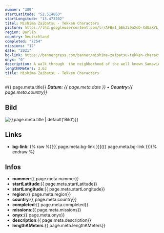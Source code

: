 ```yaml
---
nummer: "309"
startLatitude: "52.514863"
startLongitude: "13.473202"
titel: Mishima Zaibatsu - Tekken Characters
picture: https://lh3.googleusercontent.com/lr/AFBm1_bEkZi9aXoD-XdUaXYL_OM2s7rWjC291oodP1Hxff44vvgEg8WNmbmDHh358_GdBMVWpQcEsCcvkdFfjqAYbVY-RK0OGRtyzKwqXK_YZ_nnF5jM0ZuPaBKVyGwNRSTTJxo3W9JzT4Eml_qT3Q1N1RJ_wDmp2e-HkQHKKMxSZded5Ik0o4-ynvWgvtNRtK33gDXTxDDxM95IZywx8b8kmyi36xEGpXnhAgCdKWmuWctsj33WEXK33ITgx9k0QwG6o4H6kS6n8sA7duNueRMHHW-A18NokNGjAV4-q75-NnMc91Ab9u3LXkF7HsS8vuFOoynOxoYFGqZ5DeOJ-51lSdyZxBhyy_m4v4yqeVs4J424um0qmcK5ra6ROyJB9jn2dMdOwuZnGmJT8FyhtEsu14YLZl2hCjWA83RsDpD-bRmPH_S4p3EPUwAbJSIoQuH4IGnjObsRwgIbWumWLCeJJauEHONXJoL07jrm6qq68nKAKtBia--r1Q64f8TPV69AZpj0kd2z6T18YJD3Lldh9KIf7nVte5wiYLxzUe2N4-hNLPqMzYuP5-JYJeUwinYjvXjMZP5XmyQGNQGmxU497VnEjUPKlWVu6kx_liUlOgliRRwF1eW7u6B6SpB6P35GL2piu7fPdORpLIPNl4wza80bI8x5A-3lBDCzxvwCp63y1FzEXGT3gKqpvkuhzGRUrp4gxIEi2W8cz33BWGhSkM-wp730OPHRw4YNV-PZuaHwh0s5Wmh00ALlqi9xPfU6brMZB13RWVxQiIE0lWWPP9FU2-mLdxv_wMWgWz8iZfcm1F5F4JRq-FWqrMJfv1TcLiQw1FCO8srVL7fcFlXl_nmRzcL_Pq1YvO7e
region: Berlin
country: Deutschland
completed: "7254"
missions: "12"
date: "2021"
bg-link: https://bannergress.com/banner/mishima-zaibatsu-tekken-characters-8f8e
onyx: "0"
description: A walk through  the neighborhood of the well known Samaviertel.
lengthKMeters: 3,63
title: Mishima Zaibatsu - Tekken Characters
---
```


#{{ page.meta.title}}
_**Datum:** {{ page.meta.date }} • **Country:**{{ page.meta.country}}_

## Bild
![{{page.meta.title | default('Bild')}}]({{page.meta.picture}})

## Links
- **bg-link**: {% raw %}[{{ page.meta.bg-link }}]({{ page.meta.bg-link }}){% endraw %}

## Infos
- **nummer**:{{ page.meta.nummer}}
- **startLatitude**:{{ page.meta.startLatitude}}
- **startLongitude**:{{ page.meta.startLongitude}}
- **region**:{{ page.meta.region}}
- **country**:{{ page.meta.country}}
- **completed**:{{ page.meta.completed}}
- **missions**:{{ page.meta.missions}}
- **onyx**:{{ page.meta.onyx}}
- **description**:{{ page.meta.description}}
- **lengthKMeters**:{{ page.meta.lengthKMeters}}

